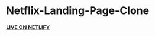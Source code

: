 # Netflix-Landing-Page-Clone
#### [LIVE ON NETLIFY](https://netflix-landing-page-clone-01.netlify.app/)
